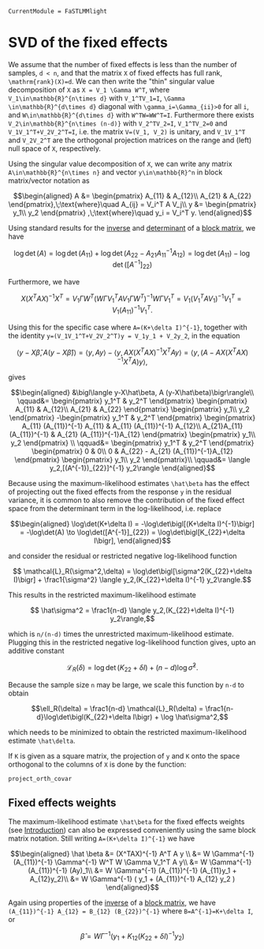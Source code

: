 ```@meta
CurrentModule = FaSTLMMlight
```

# SVD of the fixed effects

We assume that the number of fixed effects is less than the number of  samples, ``d < n``, and that the matrix ``X`` of fixed effects has full rank, ``\mathrm{rank}(X)=d``. We can then write the "thin" singular value decomposition of ``X`` as ``X = V_1 \Gamma W^T``, where ``V_1\in\mathbb{R}^{n\times d}`` with ``V_1^TV_1=I``, ``\Gamma \in\mathbb{R}^{d\times d}`` diagonal with ``\gamma_i=\Gamma_{ii}>0`` for all ``i``, and ``W\in\mathbb{R}^{d\times d}`` with ``W^TW=WW^T=I``. Furthermore there exists ``V_2\in\mathbb{R}^{n\times (n-d)}`` with ``V_2^TV_2=I``, ``V_1^TV_2=0`` and ``V_1V_1^T+V_2V_2^T=I``, i.e. the matrix ``V=(V_1, V_2)`` is unitary, and ``V_1V_1^T`` and ``V_2V_2^T`` are the orthogonal projection matrices on the range and (left) null space of ``X``, respectively.

Using the singular value decomposition of ``X``, we can write any matrix ``A\in\mathbb{R}^{n\times n}`` and vector ``y\in\mathbb{R}^n`` in block matrix/vector notation as

```math
\begin{aligned}
  A &=
       \begin{pmatrix}
         A_{11} & A_{12}\\
         A_{21} & A_{22}
       \end{pmatrix},\;\text{where}\quad
        A_{ij} = V_i^T A V_j\\
  y &=
      \begin{pmatrix}
        y_1\\ y_2 
      \end{pmatrix} ,\;\text{where}\quad
  y_i = V_i^T y.
\end{aligned}
```

Using standard results for the [inverse](https://en.wikipedia.org/wiki/Block_matrix#Inversion) and [determinant](https://en.wikipedia.org/wiki/Block_matrix#Determinant) of a [block matrix](https://en.wikipedia.org/wiki/Block_matrix), we have

```math
  \log\det(A) = \log\det(A_{11}) + \log\det(A_{22}-A_{21}A_{11}^{-1}A_{12}) = \log \det(A_{11}) - \log\det([A^{-1}]_{22})
```

Furthermore, we have

```math
  X (X^T A X)^{-1} X^T = V_1\Gamma W^T (W\Gamma V_1^T A V_1\Gamma W^T)^{-1} W \Gamma V_1^T  = V_1 (V_1^T A V_1)^{-1} V_1^T = V_1 (A_{11})^{-1} V_1^T.
```

Using this for the specific case where ``A=(K+\delta I)^{-1}``, together with the identity ``y=(V_1V_1^T+V_2V_2^T)y = V_1y_1 + V_2y_2``, in the equation 

```math
  \bigl\langle y-X\hat\beta, A (y-X\hat\beta)\bigr\rangle= \langle y,A y\rangle - \langle y, A X (X^TAX)^{-1} X^T A y\rangle
  = \bigl\langle y, \bigl(A - A X (X^TAX)^{-1} X^T A\bigr) y \bigr\rangle,
```

gives

```math
\begin{aligned}
  &\bigl\langle y-X\hat\beta, A (y-X\hat\beta)\bigr\rangle\\
  \qquad&=
                    \begin{pmatrix}
                      y_1^T &  y_2^T
                    \end{pmatrix}
                    \begin{pmatrix}
                      A_{11} & A_{12}\\
                      A_{21} & A_{22}
                    \end{pmatrix}
                    \begin{pmatrix}
                      y_1\\ y_2
                    \end{pmatrix}
  -\begin{pmatrix}
    y_1^T &  y_2^T
  \end{pmatrix}
   \begin{pmatrix}
     A_{11} (A_{11})^{-1} A_{11} & A_{11} (A_{11})^{-1} A_{12}\\
     A_{21}A_{11} (A_{11})^{-1} & A_{21} (A_{11})^{-1}A_{12}
   \end{pmatrix}
   \begin{pmatrix}
     y_1\\ y_2
   \end{pmatrix} \\
  \qquad&= \begin{pmatrix}
    y_1^T &  y_2^T
  \end{pmatrix}
            \begin{pmatrix}
              0 & 0\\
              0 & A_{22} - A_{21} (A_{11})^{-1}A_{12}
            \end{pmatrix}
                        \begin{pmatrix}
                          y_1\\ y_2
                        \end{pmatrix}\\
  \qquad&= \langle y_2,[(A^{-1})_{22}]^{-1} y_2\rangle
\end{aligned}
```

Because using the maximum-likelihood estimates ``\hat\beta`` has the effect of projecting out the fixed effects from the response ``y`` in the residual variance, it is common to also remove the contribution of the fixed effect space from the determinant term in the log-likelihood, i.e. replace

```math
\begin{aligned}
  \log\det(K+\delta I) = -\log\det\bigl[(K+\delta I)^{-1}\bigr] = -\log\det(A) 
  \to \log\det([A^{-1}]_{22}) = \log\det\bigl[K_{22}+\delta I\bigr],
\end{aligned}
```

 and consider the residual or restricted negative log-likelihood function

```math
  \mathcal{L}_R(\sigma^2,\delta) = \log\det\bigl[\sigma^2(K_{22}+\delta I)\bigr] + \frac1{\sigma^2} \langle y_2,(K_{22}+\delta I)^{-1} y_2\rangle.
```

This results in the restricted  maximum-likelihood estimate

```math
  \hat\sigma^2 = \frac1{n-d} \langle y_2,(K_{22}+\delta I)^{-1} y_2\rangle,
``` 

which is ``n/(n-d)`` times the unrestricted maximum-likelihood estimate. Plugging this in the restricted negative log-likelihood function gives, upto an additive constant

```math
  \mathcal{L}_R(\delta) = \log\det\bigl(K_{22}+\delta I\bigr) + (n-d)\log \hat\sigma^2.
```

Because the sample size ``n`` may be large, we scale this function by ``n-d`` to obtain

```math
\ell_R(\delta) = \frac1{n-d} \mathcal{L}_R(\delta) = \frac1{n-d}\log\det\bigl(K_{22}+\delta I\bigr) + \log \hat\sigma^2,
```

which needs to be minimized to obtain the restricted maximum-likelihood estimate ``\hat\delta``.

If ``K`` is given as a square matrix, the projection of ``y`` and ``K`` onto the space orthogonal to the columns of ``X`` is done by the function:

```@docs
project_orth_covar
```

## Fixed effects weights

The maximum-likelihood estimate ``\hat\beta`` for the fixed effects weights (see [Introduction](@ref)) can also be expressed conveniently using the same block matrix notation. Still writing ``A=(K+\delta I)^{-1}`` we have

```math
\begin{aligned}
\hat \beta &= (X^TAX)^{-1} A^T A y \\
&= W \Gamma^{-1} (A_{11})^{-1} \Gamma^{-1} W^T W \Gamma V_1^T A y\\
&= W \Gamma^{-1} (A_{11})^{-1} (Ay)_1\\
&= W \Gamma^{-1} (A_{11})^{-1} (A_{11}y_1 + A_{12}y_2)\\
&= W \Gamma^{-1} ( y_1 + (A_{11})^{-1} A_{12} y_2 )
\end{aligned}
```

Again using properties of the [inverse](https://en.wikipedia.org/wiki/Block_matrix#Inversion) of a [block matrix](https://en.wikipedia.org/wiki/Block_matrix), we have ``(A_{11})^{-1} A_{12} = B_{12} (B_{22})^{-1}`` where ``B=A^{-1}=K+\delta I``, or

```math
\hat \beta = W \Gamma^{-1} ( y_1 + K_{12} (K_{22}+\delta I)^{-1} y_2 )
```
